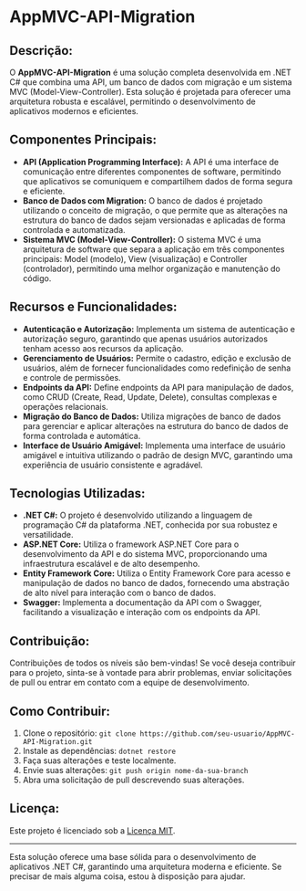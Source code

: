 # AppMVC-API-Migration

## Descrição:

O **AppMVC-API-Migration** é uma solução completa desenvolvida em .NET C# que combina uma API, um banco de dados com migração e um sistema MVC (Model-View-Controller). Esta solução é projetada para oferecer uma arquitetura robusta e escalável, permitindo o desenvolvimento de aplicativos modernos e eficientes.

## Componentes Principais:

- **API (Application Programming Interface):** A API é uma interface de comunicação entre diferentes componentes de software, permitindo que aplicativos se comuniquem e compartilhem dados de forma segura e eficiente.
- **Banco de Dados com Migration:** O banco de dados é projetado utilizando o conceito de migração, o que permite que as alterações na estrutura do banco de dados sejam versionadas e aplicadas de forma controlada e automatizada.
- **Sistema MVC (Model-View-Controller):** O sistema MVC é uma arquitetura de software que separa a aplicação em três componentes principais: Model (modelo), View (visualização) e Controller (controlador), permitindo uma melhor organização e manutenção do código.

## Recursos e Funcionalidades:

- **Autenticação e Autorização:** Implementa um sistema de autenticação e autorização seguro, garantindo que apenas usuários autorizados tenham acesso aos recursos da aplicação.
- **Gerenciamento de Usuários:** Permite o cadastro, edição e exclusão de usuários, além de fornecer funcionalidades como redefinição de senha e controle de permissões.
- **Endpoints da API:** Define endpoints da API para manipulação de dados, como CRUD (Create, Read, Update, Delete), consultas complexas e operações relacionais.
- **Migração do Banco de Dados:** Utiliza migrações de banco de dados para gerenciar e aplicar alterações na estrutura do banco de dados de forma controlada e automática.
- **Interface de Usuário Amigável:** Implementa uma interface de usuário amigável e intuitiva utilizando o padrão de design MVC, garantindo uma experiência de usuário consistente e agradável.

## Tecnologias Utilizadas:

- **.NET C#:** O projeto é desenvolvido utilizando a linguagem de programação C# da plataforma .NET, conhecida por sua robustez e versatilidade.
- **ASP.NET Core:** Utiliza o framework ASP.NET Core para o desenvolvimento da API e do sistema MVC, proporcionando uma infraestrutura escalável e de alto desempenho.
- **Entity Framework Core:** Utiliza o Entity Framework Core para acesso e manipulação de dados no banco de dados, fornecendo uma abstração de alto nível para interação com o banco de dados.
- **Swagger:** Implementa a documentação da API com o Swagger, facilitando a visualização e interação com os endpoints da API.

## Contribuição:

Contribuições de todos os níveis são bem-vindas! Se você deseja contribuir para o projeto, sinta-se à vontade para abrir problemas, enviar solicitações de pull ou entrar em contato com a equipe de desenvolvimento.

## Como Contribuir:

1. Clone o repositório: `git clone https://github.com/seu-usuario/AppMVC-API-Migration.git`
2. Instale as dependências: `dotnet restore`
3. Faça suas alterações e teste localmente.
4. Envie suas alterações: `git push origin nome-da-sua-branch`
5. Abra uma solicitação de pull descrevendo suas alterações.

## Licença:

Este projeto é licenciado sob a [Licença MIT](https://opensource.org/licenses/MIT).

---

Esta solução oferece uma base sólida para o desenvolvimento de aplicativos .NET C#, garantindo uma arquitetura moderna e eficiente. Se precisar de mais alguma coisa, estou à disposição para ajudar.
